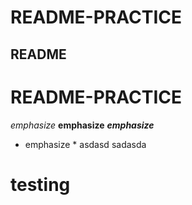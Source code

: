 # README-PRACTICE
## README
# README-PRACTICE
*emphasize*
**emphasize**
***emphasize***
* emphasize * 
asdasd sadasda
# testing
